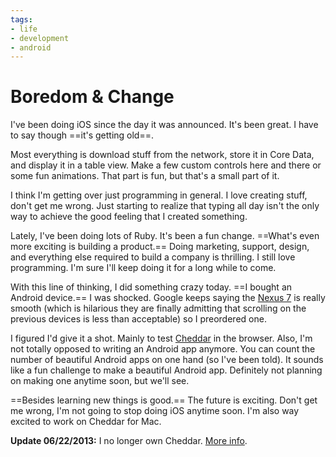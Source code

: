 ```yaml
---
tags:
- life
- development
- android
---
```


# Boredom & Change

I've been doing iOS since the day it was announced. It's been great. I have to say though ==it's getting old==.

Most everything is download stuff from the network, store it in Core Data, and display it in a table view. Make a few custom controls here and there or some fun animations. That part is fun, but that's a small part of it.

I think I'm getting over just programming in general. I love creating stuff, don't get me wrong. Just starting to realize that typing all day isn't the only way to achieve the good feeling that I created something.

Lately, I've been doing lots of Ruby. It's been a fun change. ==What's even more exciting is building a product.== Doing marketing, support, design, and everything else required to build a company is thrilling. I still love programming. I'm sure I'll keep doing it for a long while to come.

With this line of thinking, I did something crazy today. ==I bought an Android device.== I was shocked. Google keeps saying the [Nexus 7](https://play.google.com/store/devices/details?id=nexus_7_8gb&feature=single-wide-banner) is really smooth (which is hilarious they are finally admitting that scrolling on the previous devices is less than acceptable) so I preordered one.

I figured I'd give it a shot. Mainly to test [Cheddar](http://cheddarapp.com) in the browser. Also, I'm not totally opposed to writing an Android app anymore. You can count the number of beautiful Android apps on one hand (so I've been told). It sounds like a fun challenge to make a beautiful Android app. Definitely not planning on making one anytime soon, but we'll see.

==Besides learning new things is good.== The future is exciting. Don't get me wrong, I'm not going to stop doing iOS anytime soon. I'm also way excited to work on Cheddar for Mac.

**Update 06/22/2013:** I no longer own Cheddar. [More info](http://soff.es/parting-ways-with-cheddar).
